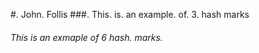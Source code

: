#. John. Follis
###. This. is. an example. of. 3. hash marks
###### This is an exmaple of 6 hash. marks.
